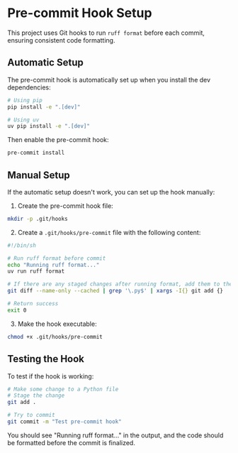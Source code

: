 # Pre-commit Hook Setup

This project uses Git hooks to run `ruff format` before each commit, ensuring consistent code formatting.

## Automatic Setup

The pre-commit hook is automatically set up when you install the dev dependencies:

```bash
# Using pip
pip install -e ".[dev]"

# Using uv
uv pip install -e ".[dev]"
```

Then enable the pre-commit hook:

```bash
pre-commit install
```

## Manual Setup

If the automatic setup doesn't work, you can set up the hook manually:

1. Create the pre-commit hook file:

```bash
mkdir -p .git/hooks
```

2. Create a `.git/hooks/pre-commit` file with the following content:

```bash
#!/bin/sh

# Run ruff format before commit
echo "Running ruff format..."
uv run ruff format

# If there are any staged changes after running format, add them to the commit
git diff --name-only --cached | grep '\.py$' | xargs -I{} git add {}

# Return success
exit 0
```

3. Make the hook executable:

```bash
chmod +x .git/hooks/pre-commit
```

## Testing the Hook

To test if the hook is working:

```bash
# Make some change to a Python file
# Stage the change
git add .

# Try to commit
git commit -m "Test pre-commit hook"
```

You should see "Running ruff format..." in the output, and the code should be formatted before the commit is finalized. 